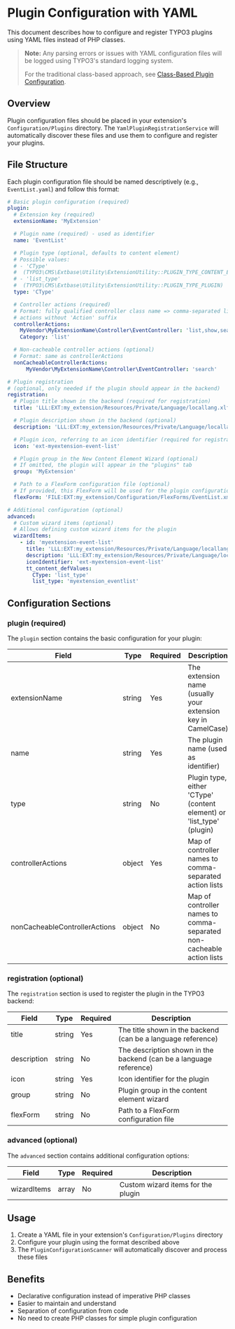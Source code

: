 # Plugin Configuration with YAML

This document describes how to configure and register TYPO3 plugins using YAML
files instead of PHP classes.

> **Note:** Any parsing errors or issues with YAML configuration files will be
> logged using TYPO3's standard logging system.
>
> For the traditional class-based approach, see
> [Class-Based Plugin Configuration](ClassBasedPluginConfiguration.md).

## Overview

Plugin configuration files should be placed in your extension's
`Configuration/Plugins` directory. The `YamlPluginRegistrationService` will
automatically discover these files and use them to configure and register your
plugins.

## File Structure

Each plugin configuration file should be named descriptively
(e.g., `EventList.yaml`) and follow this format:

```yaml
# Basic plugin configuration (required)
plugin:
  # Extension key (required)
  extensionName: 'MyExtension'

  # Plugin name (required) - used as identifier
  name: 'EventList'

  # Plugin type (optional, defaults to content element)
  # Possible values:
  # - 'CType'
  #  (TYPO3\CMS\Extbase\Utility\ExtensionUtility::PLUGIN_TYPE_CONTENT_ELEMENT)
  # - 'list_type'
  #  (TYPO3\CMS\Extbase\Utility\ExtensionUtility::PLUGIN_TYPE_PLUGIN)
  type: 'CType'

  # Controller actions (required)
  # Format: fully qualified controller class name => comma-separated list of
  # actions without 'Action' suffix
  controllerActions:
    MyVendor\MyExtensionName\Controller\EventController: 'list,show,search'
    Category: 'list'

  # Non-cacheable controller actions (optional)
  # Format: same as controllerActions
  nonCacheableControllerActions:
      MyVendor\MyExtensionName\Controller\EventController: 'search'

# Plugin registration
# (optional, only needed if the plugin should appear in the backend)
registration:
  # Plugin title shown in the backend (required for registration)
  title: 'LLL:EXT:my_extension/Resources/Private/Language/locallang.xlf:plugin.event_list.title'

  # Plugin description shown in the backend (optional)
  description: 'LLL:EXT:my_extension/Resources/Private/Language/locallang.xlf:plugin.event_list.description'

  # Plugin icon, referring to an icon identifier (required for registration)
  icon: 'ext-myextension-event-list'

  # Plugin group in the New Content Element Wizard (optional)
  # If omitted, the plugin will appear in the "plugins" tab
  group: 'MyExtension'

  # Path to a FlexForm configuration file (optional)
  # If provided, this FlexForm will be used for the plugin configuration
  flexForm: 'FILE:EXT:my_extension/Configuration/FlexForms/EventList.xml'

# Additional configuration (optional)
advanced:
  # Custom wizard items (optional)
  # Allows defining custom wizard items for the plugin
  wizardItems:
    - id: 'myextension-event-list'
      title: 'LLL:EXT:my_extension/Resources/Private/Language/locallang.xlf:wizard.event_list.title'
      description: 'LLL:EXT:my_extension/Resources/Private/Language/locallang.xlf:wizard.event_list.description'
      iconIdentifier: 'ext-myextension-event-list'
      tt_content_defValues:
        CType: 'list_type'
        list_type: 'myextension_eventlist'
```

## Configuration Sections

### plugin (required)

The `plugin` section contains the basic configuration for your plugin:

| Field | Type | Required | Description |
|-------|------|----------|-------------|
| extensionName | string | Yes | The extension name (usually your extension key in CamelCase) |
| name | string | Yes | The plugin name (used as identifier) |
| type | string | No | Plugin type, either 'CType' (content element) or 'list_type' (plugin) |
| controllerActions | object | Yes | Map of controller names to comma-separated action lists |
| nonCacheableControllerActions | object | No | Map of controller names to comma-separated non-cacheable action lists |

### registration (optional)

The `registration` section is used to register the plugin in the TYPO3 backend:

| Field | Type | Required | Description |
|-------|------|----------|-------------|
| title | string | Yes | The title shown in the backend (can be a language reference) |
| description | string | No | The description shown in the backend (can be a language reference) |
| icon | string | Yes | Icon identifier for the plugin |
| group | string | No | Plugin group in the content element wizard |
| flexForm | string | No | Path to a FlexForm configuration file |

### advanced (optional)

The `advanced` section contains additional configuration options:

| Field | Type | Required | Description |
|-------|------|----------|-------------|
| wizardItems | array | No | Custom wizard items for the plugin |

## Usage

1. Create a YAML file in your extension's `Configuration/Plugins` directory
2. Configure your plugin using the format described above
3. The `PluginConfigurationScanner` will automatically discover and process these files

## Benefits

- Declarative configuration instead of imperative PHP classes
- Easier to maintain and understand
- Separation of configuration from code
- No need to create PHP classes for simple plugin configuration
